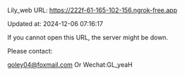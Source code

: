 Lily_web URL: https://222f-61-165-102-156.ngrok-free.app

Updated at: 2024-12-06 07:16:17

If you cannot open this URL, the server might be down.

Please contact: 

goley04@foxmail.com Or Wechat:GL_yeaH
